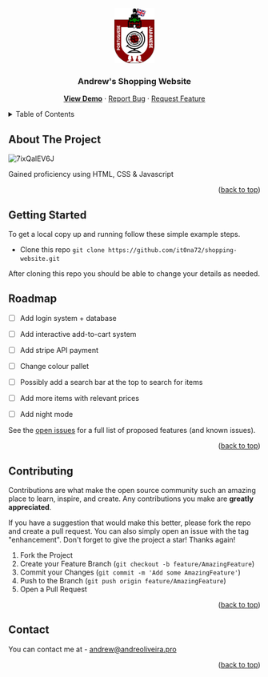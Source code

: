 <div align="center">
  <a href="https://it0na72.github.io/shopping-website/">
    <img src="img/logo.png" alt="Logo" width="80" height="110">
  </a>
<h3 align="center">Andrew's Shopping Website</h3>

  <p align="center">
    <a href="https://it0na72.github.io/shopping-website/"><b>View Demo</b></a>
    ·
    <a href="https://github.com/it0na72/shopping-website/issue">Report Bug</a>
    ·
    <a href="https://github.com/it0na72/shopping-website/issue">Request Feature</a>
  </p>
</div>



<!-- TABLE OF CONTENTS -->
<details>
  <summary>Table of Contents</summary>
  <ol>
    <li>
      <a href="#about-the-project">About The Project</a>
    </li>
    <li>
      <a href="#getting-started">Getting Started</a>
    </li>
    <li><a href="#roadmap">Roadmap</a></li>
    <li><a href="#contributing">Contributing</a></li>
    <li><a href="#contact">Contact</a></li>
  </ol>
</details>



<!-- ABOUT THE PROJECT -->
## About The Project

![7ixQalEV6J](https://user-images.githubusercontent.com/56265972/236938674-b8654a0a-44e4-4369-a860-2bf5cc0f3b0f.png)

Gained proficiency using HTML, CSS & Javascript

<p align="right">(<a href="#readme-top">back to top</a>)</p>


<!-- GETTING STARTED -->
## Getting Started

To get a local copy up and running follow these simple example steps.
- Clone this repo
```git clone https://github.com/it0na72/shopping-website.git```

After cloning this repo you should be able to change your details as needed.

<!-- ROADMAP -->
## Roadmap

- [ ] Add login system + database
- [ ] Add interactive add-to-cart system
- [ ] Add stripe API payment
- [ ] Change colour pallet
- [ ] Possibly add a search bar at the top to search for items
- [ ] Add more items with relevant prices 
- [ ] Add night mode 


See the [open issues](https://github.com/it0na72/shopping-website/issue) for a full list of proposed features (and known issues).

<p align="right">(<a href="#readme-top">back to top</a>)</p>


<!-- CONTRIBUTING -->
## Contributing

Contributions are what make the open source community such an amazing place to learn, inspire, and create. Any contributions you make are **greatly appreciated**.

If you have a suggestion that would make this better, please fork the repo and create a pull request. You can also simply open an issue with the tag "enhancement".
Don't forget to give the project a star! Thanks again!

1. Fork the Project
2. Create your Feature Branch (`git checkout -b feature/AmazingFeature`)
3. Commit your Changes (`git commit -m 'Add some AmazingFeature'`)
4. Push to the Branch (`git push origin feature/AmazingFeature`)
5. Open a Pull Request

<p align="right">(<a href="#readme-top">back to top</a>)</p>

<!-- CONTACT -->
## Contact

You can contact me at - andrew@andreoliveira.pro

<p align="right">(<a href="#readme-top">back to top</a>)</p>
